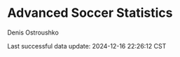 # Advanced Soccer Statistics
Denis Ostroushko

<!-- gfm -->

Last successful data update: 2024-12-16 22:26:12 CST

